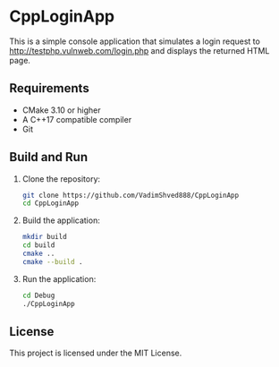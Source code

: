 # CppLoginApp

This is a simple console application that simulates a login request to http://testphp.vulnweb.com/login.php and displays the returned HTML page.

## Requirements

- CMake 3.10 or higher
- A C++17 compatible compiler
- Git

## Build and Run

1. Clone the repository:
    ```bash
    git clone https://github.com/VadimShved888/CppLoginApp
    cd CppLoginApp
    ```

2. Build the application:
    ```bash
    mkdir build
    cd build
    cmake ..
    cmake --build .
    ```

3. Run the application:
    ```bash
	cd Debug
    ./CppLoginApp
    ```

## License

This project is licensed under the MIT License.